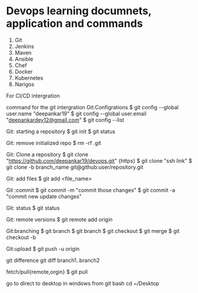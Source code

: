 # Devops learning documnets, application and commands
  1. Git 
  2. Jenkins
  3. Maven
  4. Ansible
  5. Chef
  6. Docker
  7. Kubernetes
  8. Narigos
   
  For CI/CD intergration

  command for the git intergration
  Git:Configrations
   $ git config --global user.name "deepankar19"
   $ git config --global user.email "deepankardey12@gmail.com"
   $ git config --list

  Git: starting a repository
   $ git init
   $ git status

  Git: remove initialized repo
   $ rm -rf .git

  Git: Clone a repository
   $ git clone "https://github.com/deepankar19/devops.git" {https}
   $ git clone "ssh link"
   $ git clone -b branch_name git@github:user/repository.git

  Git: add files
  $ git add <file_name>

  Git :commit
  $ git commit -m "commit those changes"
  $ git commit -a "commit new update changes"

  Git: status
  $ git status

  Git: remote versions
  $ git remote add origin <link>

  Git:branching
  $ git branch
  $ git branch <branch-name>
  $ git checkout <branch-name>
  $ git merge <branch-name>
  $ git checkout -b <branch-name>

  Git:upload
  $ git push -u origin <branch-name>
 
  git difference
  git diff branch1..branch2

  fetch/pull{remote,orgin}
  $ git pull

  go to direct to desktop in windows from git bash
  cd ~/Desktop

